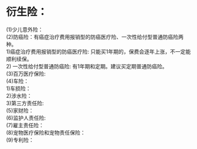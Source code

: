 # 衍生险：
  (1)少儿意外险：    
  (2)防癌险：有癌症治疗费用报销型的防癌医疗险、一次性给付型普通防癌险两种。          
    1)癌症治疗费用报销型的防癌医疗险: 只能买1年期的，保费会逐年上涨，不一定能顺利续保。        
    2) 一次性给付型普通防癌险: 有1年期和定期。建议买定期普通防癌险。           
  (3)百万医疗保险:            
  (4)车险：             
    1)车损险：   
    2)涉水险：          
    3)第三方责任险:             
  (5)家财险：   
  (6)监护人责任险:    
  (7)雇主责任险：    
  (8)宠物医疗保险和宠物责任保险：    
  (9)专利险：   
